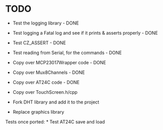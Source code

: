 TODO
====

* Test the logging library - DONE
* Test logging a Fatal log and see if it prints & asserts properly - DONE
* Test CZ_ASSERT - DONE
* Test reading from Serial, for the commands - DONE
* Copy over MCP23017Wrapper code - DONE
* Copy over Mux8Channels - DONE
* Copy over AT24C code - DONE

* Copy over TouchScreen.h/cpp
* Fork DHT library and add it to the project
* Replace graphics library

Tests once ported:
	* Test AT24C save and load
